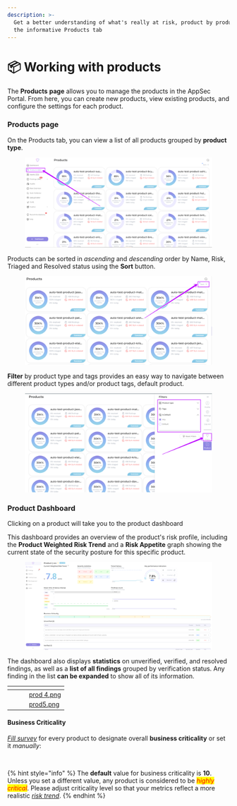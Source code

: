 ```yaml
---
description: >-
  Get a better understanding of what's really at risk, product by product, with
  the informative Products tab
---
```


# 📦 Working with products

The **Products** **page** allows you to manage the products in the AppSec Portal. From here, you can create new products, view existing products, and configure the settings for each product.

### Products page

On the Products tab, you can view a list of all products grouped by **product type**.

<figure><img src="../../../.gitbook/assets/image (2) (1) (1) (1).png" alt=""><figcaption></figcaption></figure>

Products can be sorted in _ascending_ and _descending_ order by Name, Risk, Triaged and Resolved status using the **Sort** button.

<figure><img src="../../../.gitbook/assets/image (149).png" alt=""><figcaption></figcaption></figure>

**Filter** by product type and tags provides an easy way to navigate between different product types and/or product tags, default product.

<figure><img src="../../../.gitbook/assets/image (150).png" alt=""><figcaption></figcaption></figure>

### Product Dashboard

Clicking on a product will take you to the product dashboard

This dashboard provides an overview of the product's risk profile, including the **Product Weighted Risk Trend** and a **Risk Appetite** graph showing the current state of the security posture for this specific product.

<figure><img src="../../../.gitbook/assets/image (151).png" alt=""><figcaption></figcaption></figure>

The dashboard also displays **statistics** on unverified, verified, and resolved findings, as well as a **list of all findings** grouped by verification status. Any finding in the list **can be expanded** to show all of its information.



<table data-card-size="large" data-view="cards" data-full-width="true"><thead><tr><th></th><th></th><th></th><th data-hidden data-card-cover data-type="files"></th></tr></thead><tbody><tr><td></td><td></td><td></td><td><a href="../../../.gitbook/assets/prod 4.png">prod 4.png</a></td></tr><tr><td></td><td></td><td></td><td><a href="../../../.gitbook/assets/prod5.png">prod5.png</a></td></tr></tbody></table>

#### **Business Criticality**

[_Fill survey_](risk-assessment.md) for every product to designate overall **business criticality** or set it _manually_:

<figure><img src="../../../.gitbook/assets/bus crit.gif" alt=""><figcaption></figcaption></figure>

{% hint style="info" %}
The **default** value for business criticality is **10**. Unless you set a different value, any product is considered to be _<mark style="color:red;">highly critical</mark>_. Please adjust criticality level so that your metrics reflect a more realistic [_risk trend_](https://docs.whitespots.io/appsec-portal/features/security-metrics/wrt-weighted-risk-trend).
{% endhint %}
